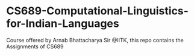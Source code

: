 # CS689-Computational-Linguistics-for-Indian-Languages
Course offered by Arnab Bhattacharya Sir @IITK, this repo contains the Assignments of CS689
